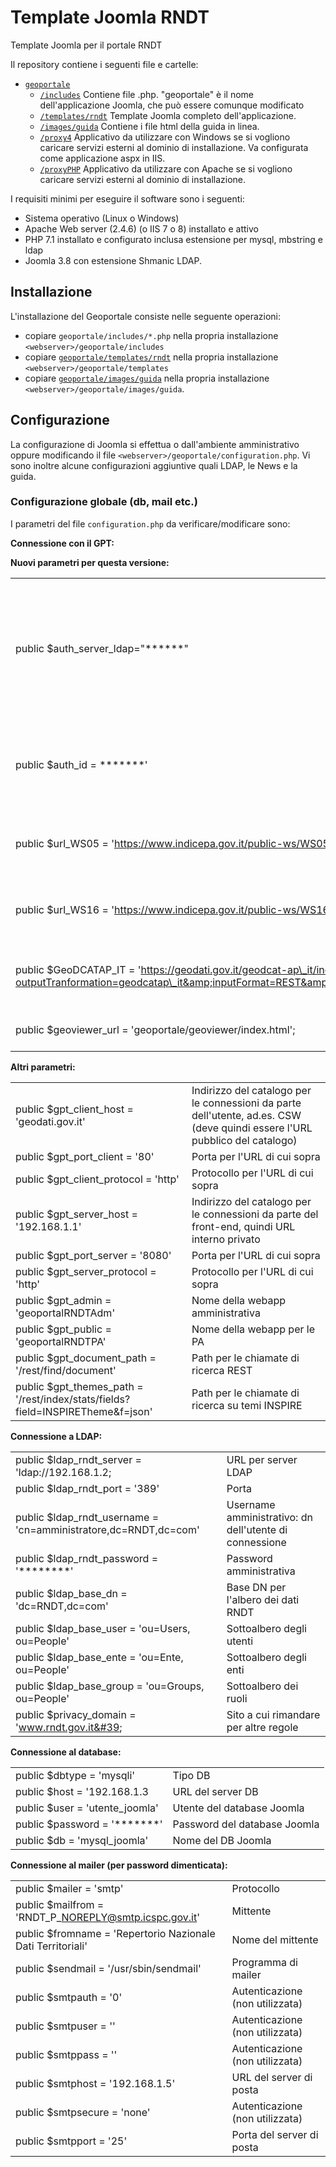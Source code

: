 # Template Joomla RNDT
Template Joomla per il portale RNDT

Il repository contiene i seguenti file e cartelle:

- [```geoportale```](geoportale)
  - [```/includes```](geoportale/includes)
    Contiene file .php. &quot;geoportale&quot; è il nome dell&#39;applicazione Joomla, che può essere comunque modificato
  - [```/templates/rndt```](geoportale/templates/rndt)
    Template Joomla completo dell&#39;applicazione.
  - [```/images/guida```](geoportale/images/guida)
    Contiene i file html della guida in linea.
  - [```/proxy4```](geoportale/proxy4)
    Applicativo da utilizzare con Windows se si vogliono caricare servizi esterni al dominio di installazione. Va configurata come applicazione aspx in IIS.
  - [```/proxyPHP```](geoportale/proxyPHP)
    Applicativo da utilizzare con Apache se si vogliono caricare servizi esterni al dominio di installazione.
    
I requisiti minimi per eseguire il software sono i seguenti:

- Sistema operativo (Linux o Windows)
- Apache Web server (2.4.6) (o IIS 7 o 8) installato e attivo
- PHP 7.1 installato e configurato inclusa estensione per mysql, mbstring e ldap
- Joomla 3.8 con estensione Shmanic LDAP.

## Installazione

L&#39;installazione del Geoportale consiste nelle seguente operazioni:

- copiare ```geoportale/includes/*.php```  nella propria installazione ```<webserver>/geoportale/includes```
- copiare [```geoportale/templates/rndt```](geoportale/templates/rndt) nella propria installazione ```<webserver>/geoportale/templates```
- copiare [```geoportale/images/guida```](geoportale/images/guida) nella propria installazione ```<webserver>/geoportale/images/guida```.

## Configurazione

La configurazione di Joomla si effettua o dall&#39;ambiente amministrativo oppure modificando il file ```<webserver>/geoportale/configuration.php```. Vi sono inoltre alcune configurazioni aggiuntive quali LDAP, le News e la guida.

### Configurazione globale (db, mail etc.)

I parametri del file ```configuration.php``` da verificare/modificare sono:

**Connessione con il GPT:**

**Nuovi parametri per questa versione:**

|  |  |
| --- | --- |
| public $auth\_server\_ldap=&quot;\*\*\*\*\*\*&quot; | Valore di sincronizzazione per le chiamate al catalogo. Deve essere uguale al valore del parametro userNoAuth nel file gpt.xml (vedi configurazione webapps) |
| public $auth\_id = \*\*\*\*\*\*\*&#39; | Id di autenticazione ai servizi IPA per la ricerca dei nomi ufficiali degli enti della PA |
| public $url\_WS05 = &#39;https://www.indicepa.gov.it/public-ws/WS05\_AMM.php&#39; | URL del servizio di ricerca su IPA (vedi documentazione IPA) |
| public $url\_WS16 = &#39;https://www.indicepa.gov.it/public-ws/WS16\_DES\_AMM.php&#39; | URL del servizio di ricerca su IPA (vedi documentazione IPA) |
| public $GeoDCATAP\_IT = &#39;https://geodati.gov.it/geodcat-ap\_it/index.php?outputTranformation=geodcatap\_it&amp;inputFormat=REST&amp;outputFormat=XML&amp;src=searchText%3DfileIdentifier%3A%22ID\_REPLACE%22&#39; | URL del servizio di trasformazione di un metadato in geodcat-ap\_it |
| public $geoviewer\_url = &#39;geoportale/geoviewer/index.html&#39;; | URL del visualizzatore web |

**Altri parametri:**

|  |  |
| --- | --- |
| public $gpt\_client\_host = &#39;geodati.gov.it&#39; | Indirizzo del catalogo per le connessioni da parte dell&#39;utente, ad.es. CSW (deve quindi essere l&#39;URL pubblico del catalogo) |
| public $gpt\_port\_client = &#39;80&#39; | Porta per l&#39;URL di cui sopra |
| public $gpt\_client\_protocol = &#39;http&#39; | Protocollo per l&#39;URL di cui sopra |
| public $gpt\_server\_host = &#39;192.168.1.1&#39; | Indirizzo del catalogo per le connessioni da parte del front-end, quindi URL interno privato |
| public $gpt\_port\_server = &#39;8080&#39; | Porta per l&#39;URL di cui sopra |
| public $gpt\_server\_protocol = &#39;http&#39; | Protocollo per l&#39;URL di cui sopra |
| public $gpt\_admin = &#39;geoportalRNDTAdm&#39; | Nome della webapp amministrativa |
| public $gpt\_public = &#39;geoportalRNDTPA&#39; | Nome della webapp per le PA |
| public $gpt\_document\_path = &#39;/rest/find/document&#39; | Path per le chiamate di ricerca REST |
| public $gpt\_themes\_path = &#39;/rest/index/stats/fields?field=INSPIRETheme&amp;f=json&#39; | Path per le chiamate di ricerca su temi INSPIRE |

**Connessione a LDAP:**

|  |  |
| --- | --- |
| public $ldap\_rndt\_server = &#39;ldap://192.168.1.2; | URL per server LDAP |
| public $ldap\_rndt\_port = &#39;389&#39; | Porta |
| public $ldap\_rndt\_username = &#39;cn=amministratore,dc=RNDT,dc=com&#39; | Username amministrativo: dn dell&#39;utente di connessione |
| public $ldap\_rndt\_password = &#39;\*\*\*\*\*\*\*\*&#39; | Password amministrativa |
| public $ldap\_base\_dn = &#39;dc=RNDT,dc=com&#39; | Base DN per l&#39;albero dei dati RNDT |
| public $ldap\_base\_user = &#39;ou=Users, ou=People&#39; | Sottoalbero degli utenti |
| public $ldap\_base\_ente = &#39;ou=Ente, ou=People&#39; | Sottoalbero degli enti |
| public $ldap\_base\_group = &#39;ou=Groups, ou=People&#39; | Sottoalbero dei ruoli |
| public $privacy\_domain = &#39;www.rndt.gov.it&#39; | Sito a cui rimandare per altre regole |

**Connessione al database:**

|  |  |
| --- | --- |
| public $dbtype = &#39;mysqli&#39; | Tipo DB |
| public $host = &#39;192.168.1.3 | URL del server DB |
| public $user = &#39;utente\_joomla&#39; | Utente del database Joomla |
| public $password = &#39;\*\*\*\*\*\*\*&#39; | Password del database Joomla |
| public $db = &#39;mysql\_joomla&#39; | Nome del DB Joomla |

**Connessione al mailer (per password dimenticata):**

|  |  |
| --- | --- |
| public $mailer = &#39;smtp&#39; | Protocollo |
| public $mailfrom = &#39;RNDT\_P\_NOREPLY@smtp.icspc.gov.it&#39; | Mittente |
| public $fromname = &#39;Repertorio Nazionale Dati Territoriali&#39; | Nome del mittente |
| public $sendmail = &#39;/usr/sbin/sendmail&#39; | Programma di mailer |
| public $smtpauth = &#39;0&#39; | Autenticazione (non utilizzata) |
| public $smtpuser = &#39;&#39; | Autenticazione (non utilizzata) |
| public $smtppass = &#39;&#39; | Autenticazione (non utilizzata) |
| public $smtphost = &#39;192.168.1.5&#39; | URL del server di posta |
| public $smtpsecure = &#39;none&#39; | Autenticazione (non utilizzata) |
| public $smtpport = &#39;25&#39; | Porta del server di posta |
